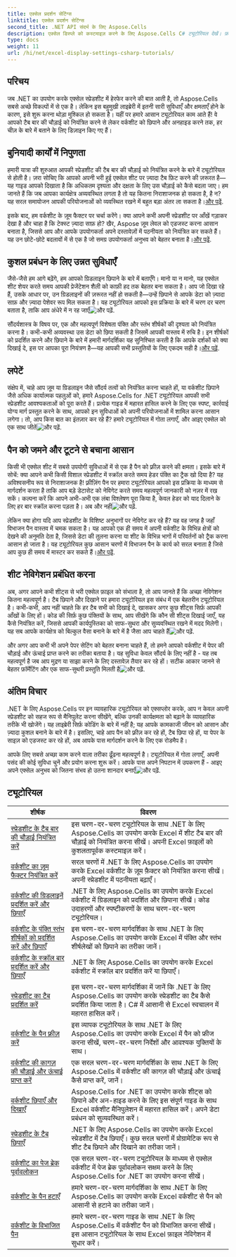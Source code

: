```yaml
---
title: एक्सेल प्रदर्शन सेटिंग्स
linktitle: एक्सेल प्रदर्शन सेटिंग्स
second_title: .NET API संदर्भ के लिए Aspose.Cells
description: एक्सेल डिस्प्ले को कस्टमाइज़ करने के लिए Aspose.Cells C# ट्यूटोरियल देखें। फ़ॉन्ट, रंग, फ़ॉर्मेट बदलें और आकर्षक रिपोर्ट बनाएँ।
type: docs
weight: 11
url: /hi/net/excel-display-settings-csharp-tutorials/
---
```

## परिचय

जब .NET का उपयोग करके एक्सेल स्प्रेडशीट में हेरफेर करने की बात आती है, तो Aspose.Cells सबसे अच्छे विकल्पों में से एक है। लेकिन इस बहुमुखी लाइब्रेरी में इतनी सारी सुविधाएँ और क्षमताएँ होने के कारण, इसे शुरू करना थोड़ा मुश्किल हो सकता है। यहीं पर हमारे आसान ट्यूटोरियल काम आते हैं! वे आपको टैब बार की चौड़ाई को नियंत्रित करने से लेकर वर्कशीट को छिपाने और अनहाइड करने तक, हर चीज़ के बारे में बताने के लिए डिज़ाइन किए गए हैं।

## बुनियादी कार्यों में निपुणता

हमारी यात्रा की शुरुआत आपकी स्प्रेडशीट की टैब बार की चौड़ाई को नियंत्रित करने के बारे में ट्यूटोरियल से होती है। ज़रा सोचिए कि आपको अपनी भरी हुई एक्सेल शीट पर ज़्यादा टैब फ़िट करने की ज़रूरत है—यह गाइड आपको दिखाता है कि अधिकतम दृश्यता और दक्षता के लिए उस चौड़ाई को कैसे बदला जाए। हम जानते हैं कि जब आपका कार्यक्षेत्र अव्यवस्थित लगता है तो यह कितना निराशाजनक हो सकता है, है न? यह सरल समायोजन आपकी परियोजनाओं को व्यवस्थित रखने में बहुत बड़ा अंतर ला सकता है।[और पढ़ें](./control-tab-bar-width-of-spreadsheet/).

 इसके बाद, हम वर्कशीट के ज़ूम फैक्टर पर चर्चा करेंगे। क्या आपने कभी अपनी स्प्रेडशीट पर आँखें गड़ाकर देखा है और चाहा है कि टेक्स्ट ज़्यादा साफ़ हो? खैर, Aspose ज़ूम लेवल को एडजस्ट करना आसान बनाता है, जिससे आप और आपके उपयोगकर्ता अपने दस्तावेज़ों में पठनीयता को नियंत्रित कर सकते हैं। यह उन छोटे-छोटे बदलावों में से एक है जो समग्र उपयोगकर्ता अनुभव को बेहतर बनाता है।[और पढ़ें](./controll-zoom-factor-of-worksheet/). 

## कुशल प्रबंधन के लिए उन्नत सुविधाएँ

जैसे-जैसे हम आगे बढ़ेंगे, हम आपको ग्रिडलाइन छिपाने के बारे में बताएँगे। मानो या न मानो, यह एक्सेल शीट शेयर करते समय आपकी प्रेजेंटेशन शैली को काफ़ी हद तक बेहतर बना सकता है। आप जो दिखा रहे हैं, उसके आधार पर, उन ग्रिडलाइनों की ज़रूरत नहीं हो सकती है—उन्हें छिपाने से आपके डेटा को ज़्यादा साफ़ और ज़्यादा पेशेवर रूप मिल सकता है। यह ट्यूटोरियल आपको इस प्रक्रिया के बारे में चरण दर चरण बताता है, ताकि आप अंधेरे में न रह जाएँ![और पढ़ें](./display-and-hide-gridlines-of-worksheet/).

 सौंदर्यशास्त्र के विषय पर, एक और महत्वपूर्ण विशेषता पंक्ति और स्तंभ शीर्षकों की दृश्यता को नियंत्रित करना है। कभी-कभी अव्यवस्था उस डेटा को छिपा सकती है जिसमें आपकी वास्तव में रुचि है। इन शीर्षकों को प्रदर्शित करने और छिपाने के बारे में हमारी मार्गदर्शिका यह सुनिश्चित करती है कि आपके दर्शकों को क्या दिखाई दे, इस पर आपका पूरा नियंत्रण है—यह आपकी सभी प्रस्तुतियों के लिए एकदम सही है।[और पढ़ें](./display-and-hide-row-column-headers-of-worksheet/).

## लपेटें

संक्षेप में, चाहे आप ज़ूम या ग्रिडलाइन जैसे सौंदर्य तत्वों को नियंत्रित करना चाहते हों, या वर्कशीट छिपाने जैसे अधिक कार्यात्मक पहलुओं को, हमारे Aspose.Cells for .NET ट्यूटोरियल आपकी सभी स्प्रेडशीट आवश्यकताओं को पूरा करते हैं। प्रत्येक गाइड में महारत हासिल करने के लिए एक स्पष्ट, कार्रवाई योग्य मार्ग प्रस्तुत करने के साथ, आपको इन सुविधाओं को अपनी परियोजनाओं में शामिल करना आसान लगेगा। तो, आप किस बात का इंतज़ार कर रहे हैं? हमारे ट्यूटोरियल में गोता लगाएँ, और आइए एक्सेल को एक साथ जीतें![और पढ़ें](./hide-and-unhide-worksheet/).

## पैन को जमने और टूटने से बचाना आसान

 किसी भी एक्सेल शीट में सबसे उपयोगी सुविधाओं में से एक है पैन को फ़्रीज़ करने की क्षमता। इसके बारे में सोचें: क्या आपने कभी किसी विशाल स्प्रेडशीट में स्क्रॉल करते समय हेडर पंक्ति का ट्रैक खो दिया है? यह अविश्वसनीय रूप से निराशाजनक है! फ़्रीज़िंग पैन पर हमारा ट्यूटोरियल आपको इस प्रक्रिया के माध्यम से मार्गदर्शन करता है ताकि आप बड़े डेटासेट को नेविगेट करते समय महत्वपूर्ण जानकारी को नज़र में रख सकें। कल्पना करें कि आपने अभी-अभी एक लंबा विश्लेषण पूरा किया है, केवल हेडर को याद दिलाने के लिए हर बार स्क्रॉल करना पड़ता है। अब और नहीं![और पढ़ें](./freeze-panes-of-worksheet/).

लेकिन क्या होगा यदि आप स्प्रेडशीट के विशिष्ट अनुभागों पर नेविगेट कर रहे हैं? यह वह जगह है जहाँ विभाजन पैन वास्तव में चमक सकता है। यह आपको एक ही समय में अपनी वर्कशीट के विभिन्न क्षेत्रों को देखने की अनुमति देता है, जिससे डेटा की तुलना करना या शीट के विभिन्न भागों में परिवर्तनों को ट्रैक करना आसान हो जाता है। यह ट्यूटोरियल कुछ आसान चरणों में विभाजन पैन के कार्य को सरल बनाता है जिसे आप कुछ ही समय में मास्टर कर सकते हैं।[और पढ़ें](./split-panes-of-worksheet/).

## शीट नेविगेशन प्रबंधित करना

 अब, अगर आपने कभी शीट्स से भरी एक्सेल फ़ाइल को संभाला है, तो आप जानते हैं कि अच्छा नेविगेशन कितना महत्वपूर्ण है। टैब छिपाने और दिखाने पर हमारा ट्यूटोरियल इस संबंध में एक बेहतरीन ट्यूटोरियल है। कभी-कभी, आप नहीं चाहते कि हर टैब सभी को दिखाई दे, खासकर अगर कुछ शीट्स सिर्फ़ आपकी आँखों के लिए हों। कोड की सिर्फ़ कुछ पंक्तियों के साथ, आप सीखेंगे कि कौन सी शीट्स दिखाई जाएँ, यह कैसे नियंत्रित करें, जिससे आपकी कार्यपुस्तिका को साफ-सुथरा और सुव्यवस्थित रखने में मदद मिलेगी। यह सब आपके कार्यक्षेत्र को बिल्कुल वैसा बनाने के बारे में है जैसा आप चाहते हैं![और पढ़ें](./hide-tabs-of-spreadsheet/).

और अगर आप कभी भी अपने पेपर सेटिंग को बेहतर बनाना चाहते हैं, तो हमने आपको वर्कशीट में पेपर की चौड़ाई और ऊंचाई प्राप्त करने का तरीका बताया है। यह सुविधा केवल सौंदर्य के लिए नहीं है - यह तब महत्वपूर्ण है जब आप मुद्रण या साझा करने के लिए दस्तावेज़ तैयार कर रहे हों। सटीक आकार जानने से बेहतर फ़ॉर्मेटिंग और एक साफ-सुथरी प्रस्तुति मिलती है![और पढ़ें](./get-paper-width-and-height-of-worksheet/).

## अंतिम विचार

.NET के लिए Aspose.Cells पर इन व्यावहारिक ट्यूटोरियल को एक्सप्लोर करके, आप न केवल अपनी स्प्रेडशीट को सहज रूप से मैनिपुलेट करना सीखेंगे, बल्कि उनकी कार्यक्षमता को बढ़ाने के व्यावहारिक तरीके भी खोजेंगे। यह लाइब्रेरी सिर्फ़ कोडिंग के बारे में नहीं है; यह आपके कामकाजी जीवन को आसान और ज़्यादा कुशल बनाने के बारे में है। इसलिए, चाहे आप पैन को फ़्रीज़ कर रहे हों, टैब छिपा रहे हों, या पेपर के साइज़ को एडजस्ट कर रहे हों, अब आपके पास मार्गदर्शन करने के लिए एक रोडमैप है।

आपके लिए सबसे अच्छा काम करने वाला तरीका ढूँढना महत्वपूर्ण है। ट्यूटोरियल में गोता लगाएँ, अपनी पसंद की कोई सुविधा चुनें और प्रयोग करना शुरू करें। आपके पास अपने निपटान में उपकरण हैं - आइए अपने एक्सेल अनुभव को जितना संभव हो उतना शानदार बनाएँ![और पढ़ें](./page-break-preview-of-worksheet/).

## ट्यूटोरियल 
| शीर्षक | विवरण |
| --- | --- |
| [स्प्रेडशीट के टैब बार की चौड़ाई नियंत्रित करें](./control-tab-bar-width-of-spreadsheet/) | इस चरण-दर-चरण ट्यूटोरियल के साथ .NET के लिए Aspose.Cells का उपयोग करके Excel में शीट टैब बार की चौड़ाई को नियंत्रित करना सीखें। अपनी Excel फ़ाइलों को कुशलतापूर्वक कस्टमाइज़ करें। |  
| [वर्कशीट का ज़ूम फैक्टर नियंत्रित करें](./controll-zoom-factor-of-worksheet/) | सरल चरणों में .NET के लिए Aspose.Cells का उपयोग करके Excel वर्कशीट के ज़ूम फ़ैक्टर को नियंत्रित करना सीखें। अपनी स्प्रेडशीट में पठनीयता बढ़ाएँ। |  
| [वर्कशीट की ग्रिडलाइनें प्रदर्शित करें और छिपाएँ](./display-and-hide-gridlines-of-worksheet/) | .NET के लिए Aspose.Cells का उपयोग करके Excel वर्कशीट में ग्रिडलाइन को प्रदर्शित और छिपाना सीखें। कोड उदाहरणों और स्पष्टीकरणों के साथ चरण-दर-चरण ट्यूटोरियल। |  
| [वर्कशीट के पंक्ति स्तंभ शीर्षकों को प्रदर्शित करें और छिपाएँ](./display-and-hide-row-column-headers-of-worksheet/) | इस चरण-दर-चरण मार्गदर्शिका के साथ .NET के लिए Aspose.Cells का उपयोग करके Excel में पंक्ति और स्तंभ शीर्षलेखों को छिपाने का तरीका जानें। |  
| [वर्कशीट के स्क्रॉल बार प्रदर्शित करें और छिपाएँ](./display-and-hide-scroll-bars-of-worksheet/) | .NET के लिए Aspose.Cells का उपयोग करके Excel वर्कशीट में स्क्रॉल बार प्रदर्शित करें या छिपाएँ। |  
| [स्प्रेडशीट का टैब प्रदर्शित करें](./display-tab-of-spreadsheet/) | इस चरण-दर-चरण मार्गदर्शिका में जानें कि .NET के लिए Aspose.Cells का उपयोग करके स्प्रेडशीट का टैब कैसे प्रदर्शित किया जाता है। C# में आसानी से Excel स्वचालन में महारत हासिल करें। |  
| [वर्कशीट के पैन फ़्रीज़ करें](./freeze-panes-of-worksheet/) | इस व्यापक ट्यूटोरियल के साथ .NET के लिए Aspose.Cells का उपयोग करके Excel में पैन को फ्रीज करना सीखें, चरण-दर-चरण निर्देशों और आवश्यक युक्तियों के साथ। |  
| [वर्कशीट की कागज़ की चौड़ाई और ऊंचाई प्राप्त करें](./get-paper-width-and-height-of-worksheet/) | एक सरल चरण-दर-चरण मार्गदर्शिका के साथ .NET के लिए Aspose.Cells में वर्कशीट की कागज़ की चौड़ाई और ऊंचाई कैसे प्राप्त करें, जानें। |  
| [वर्कशीट छिपाएँ और दिखाएँ](./hide-and-unhide-worksheet/) | Aspose.Cells for .NET का उपयोग करके शीट्स को छिपाने और अन-हाइड करने के लिए इस संपूर्ण गाइड के साथ Excel वर्कशीट मैनिपुलेशन में महारत हासिल करें। अपने डेटा प्रबंधन को सुव्यवस्थित करें। |  
| [स्प्रेडशीट के टैब छिपाएँ](./hide-tabs-of-spreadsheet/) | .NET के लिए Aspose.Cells का उपयोग करके Excel स्प्रेडशीट में टैब छिपाएँ। कुछ सरल चरणों में प्रोग्रामेटिक रूप से शीट टैब छिपाने और दिखाने का तरीका जानें। |  
| [वर्कशीट का पेज ब्रेक पूर्वावलोकन](./page-break-preview-of-worksheet/) | एक सरल चरण-दर-चरण ट्यूटोरियल के माध्यम से एक्सेल वर्कशीट में पेज ब्रेक पूर्वावलोकन सक्षम करने के लिए Aspose.Cells for .NET का उपयोग करना सीखें। |  
| [वर्कशीट के पैन हटाएँ](./remove-panes-of-worksheet/) | हमारे चरण-दर-चरण मार्गदर्शिका के साथ .NET के लिए Aspose.Cells का उपयोग करके Excel वर्कशीट से पैन को आसानी से हटाने का तरीका जानें। |  
| [वर्कशीट के विभाजित पैन](./split-panes-of-worksheet/) | हमारे चरण-दर-चरण गाइड के साथ .NET के लिए Aspose.Cells में वर्कशीट पैन को विभाजित करना सीखें। इस आसान ट्यूटोरियल के साथ Excel फ़ाइल नेविगेशन में सुधार करें। |  